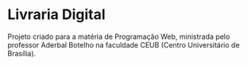 # Livraria Digital
Projeto criado para a matéria de Programação Web, ministrada pelo professor Aderbal Botelho na faculdade CEUB (Centro Universitário de Brasília).
